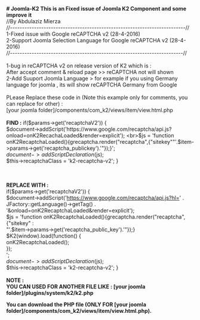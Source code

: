 <b># Joomla-K2
This is an Fixed issue of Joomla K2 Component and some improve it<br></b>
//By Abdulaziz Mierza<br>
//-------------------------------------------------------------------------//<br>
1-Fixed issue with  Google reCAPTCHA v2 (28-4-2016)<br>
2-Support Joomla Selection Language for  Google reCAPTCHA v2 (28-4-2016)<br>
//------------------------------------------------------------------------//<br>
<br>
1-bug in reCAPTCHA v2 on release version of K2 which is :<br>
After accept comment & reload page >> reCAPTCHA not will shown<br>
2-Add Suuport Joomla Language > for example if you using Germany language for joomla , its will show reCAPTCHA Germany from Google<br>
<br>
PLease Replace these code in (Note this example only for comments, you can replace for other) :<br>
[your joomla folder]/components/com_k2/views/item/view.html.php<br>
<br>
<b>FIND :</b>
	if($params->get('recaptchaV2')) { <br>
		$document->addScript('https://www.google.com/recaptcha/api.js?onload=onK2RecachaLoaded&render=explicit');
		<br>$js = 'function <br>onK2RecaptchaLoaded(){grecaptcha.render("recaptcha",{"sitekey""'.$item->params->get('recaptcha_publickey').'"});}';
	<br>	$document->addScriptDeclaration($js);	
	$this->recaptchaClass = 'k2-recaptcha-v2';
	}

<br><br>
<b>REPLACE WITH :</b><br>
  	if($params->get('recaptchaV2')) {
	<br>	$document->addScript('https://www.google.com/recaptcha/api.js?hl=' . JFactory::getLanguage()->getTag() . '&onload=onK2RecaptchaLoaded&render=explicit');
	<br>	$js = 'function onK2RecaptchaLoaded(){grecaptcha.render("recaptcha", {"sitekey" : <br>"'.$item->params->get('recaptcha_public_key').'"});}
	<br>	$K2(window).load(function() {
	<br>		onK2RecaptchaLoaded();
	<br>	});
	<br>	';
	<br>	$document->addScriptDeclaration($js);
	<br>	$this->recaptchaClass = 'k2-recaptcha-v2';
	}
<br><br>
<b>NOTE :<br>
YOU CAN USED FOR ANOTHER FILE LIKE : [your joomla folder]/plugins/system/k2/k2.php<br></b>

<b>You can download the PHP file (ONLY FOR [your joomla folder]/components/com_k2/views/item/view.html.php).</b>
